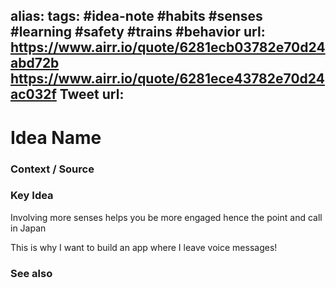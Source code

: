 alias: 
tags: #idea-note #habits #senses #learning #safety #trains #behavior 
url: https://www.airr.io/quote/6281ecb03782e70d24abd72b
https://www.airr.io/quote/6281ece43782e70d24ac032f
Tweet url: 
---
# Idea Name

### Context / Source


### Key Idea

Involving more senses helps you be more engaged
hence the point and call in Japan

This is why I want to build an app where I leave voice messages!

### See also
